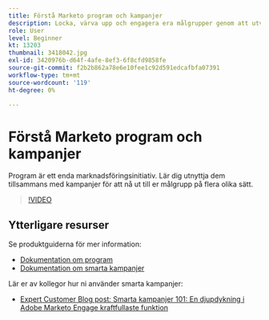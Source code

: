 ```yaml
---
title: Förstå Marketo program och kampanjer
description: Locka, värva upp och engagera era målgrupper genom att utveckla en strategi för innehållsmarknadsföring.
role: User
level: Beginner
kt: 13203
thumbnail: 3418042.jpg
exl-id: 3420976b-d64f-4afe-8ef3-6f8cfd9858fe
source-git-commit: f2b2b862a78e6e10fee1c92d591edcafbfa07391
workflow-type: tm+mt
source-wordcount: '119'
ht-degree: 0%

---
```


# Förstå Marketo program och kampanjer

Program är ett enda marknadsföringsinitiativ. Lär dig utnyttja dem tillsammans med kampanjer för att nå ut till er målgrupp på flera olika sätt.

>[!VIDEO](https://video.tv.adobe.com/v/3418042/?quality=12&learn=on)

## Ytterligare resurser

Se produktguiderna för mer information:

* [Dokumentation om program](https://experienceleague.adobe.com/docs/marketo/using/product-docs/core-marketo-concepts/programs/creating-programs/understanding-programs.html?lang=en)
* [Dokumentation om smarta kampanjer](https://experienceleague.adobe.com/docs/marketo/using/product-docs/core-marketo-concepts/smart-campaigns/understanding-smart-campaigns.html?lang=en)

Lär er av kollegor hur ni använder smarta kampanjer:

* [Expert Customer Blog post: Smarta kampanjer 101: En djupdykning i Adobe Marketo Engage kraftfullaste funktion](https://nation.marketo.com/t5/product-blogs/smart-campaigns-101-a-deep-dive-into-adobe-marketo-engage-s-most/ba-p/313385#M1838)
